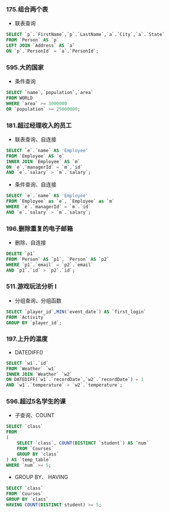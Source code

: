 ### 175.组合两个表

- 联表查询

```sql
SELECT `p`.`FirstName`,`p`.`LastName`,`a`.`City`,`a`.`State` 
FROM `Person` AS `p`
LEFT JOIN `Address` AS `a`
ON `p`.`PersonId` = `a`.`PersonId`;
```

### 595.大的国家

- 条件查询

```sql
SELECT `name`,`population`,`area`
FROM WORLD
WHERE `area` >= 3000000
OR `population` >= 25000000;
```

### 181.超过经理收入的员工

- 联表查询、自连接

```sql
SELECT `e`.`name` AS 'Employee'
FROM `Employee` AS `e`
INNER JOIN `Employee` AS `m`
ON `e`.`managerId` = `m`.`id`
AND `e`.`salary` > `m`.`salary`;
```

- 条件查询、自连接

```sql
SELECT `e`.`name` AS 'Employee'
FROM `Employee` as `e`, `Employee` as `m`
WHERE `e`.`managerId` = `m`.`id`
AND `e`.`salary` > `m`.`salary`;
```

### 196.删除重复的电子邮箱

- 删除、自连接

```sql
DELETE `p1`
FROM `Person` AS `p1`, `Person` AS `p2`
WHERE `p1`.`email` = `p2`.`email`
AND `p1`.`id` > `p2`.`id`;
```

### 511.游戏玩法分析 I

- 分组查询、分组函数

```sql
SELECT `player_id`,MIN(`event_date`) AS `first_login`
FROM `Activity`
GROUP BY `player_id`;
```

### 197.上升的温度

- DATEDIFF()

```sql
SELECT `w1`.`id`
FROM `Weather` `w1`
INNER JOIN `Weather` `w2`
ON DATEDIFF(`w1`.`recordDate`,`w2`.`recordDate`) = 1
AND `w1`.`temperature` > `w2`.`temperature`;
```

### 596.超过5名学生的课

- 子查询、COUNT

```sql
SELECT `class`
FROM
(
    SELECT `class`, COUNT(DISTINCT `student`) AS `num`
    FROM `Courses`
    GROUP BY `class`
) AS `temp_table`
WHERE `num` >= 5;
```

- GROUP BY、 HAVING

```sql
SELECT `class`
FROM `Courses`
GROUP BY `class`
HAVING COUNT(DISTINCT student) >= 5;
```
